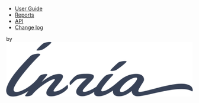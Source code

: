 * [User Guide](USER_GUIDE.md)
* [Reports](REPORTS.md)
* <a href="api/modules/jsonizer.html" style="background-image: var(--sidebar-nav-pagelink-background-image); background-position: var(--sidebar-nav-pagelink-background-position); padding: var(--sidebar-nav-pagelink-padding, var(--sidebar-nav-link-padding));">API</a>
* [Change log](CHANGELOG.md)

by [![inria](inria_logo.svg "Inria")](https://inria.fr)
